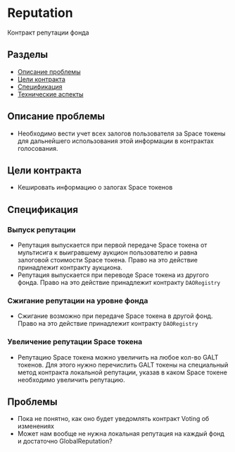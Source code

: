 # Reputation
Контракт репутации фонда


## Разделы

* [Описание проблемы](#Описание-проблемы)
* [Цели контракта](#Цели-контракта)
* [Спецификация](#Спецификация)
* [Технические аспекты](#Технические-аспекты)

## Описание проблемы
* Необходимо вести учет всех залогов пользователя за Space токены для дальнейшего использования
этой информации в контрактах голосования.

## Цели контракта
* Кешировать информацию о залогах Space токенов


## Спецификация
### Выпуск репутации
* Репутация выпускается при первой передаче Space токена от мультисига к выигравшему
 аукцион пользователю и равна залоговой стоимости Space токена. Право на это действие
 принадлежит контракту аукциона.
* Репутация выпускается при переводе Space токена из другого фонда. Право на это действие
принадлежит контракту `DAORegistry`

### Сжигание репутации на уровне фонда
* Сжигание возможно при передаче Space токена в другой фонд. Право на это
действие принадлежит контракту `DAORegistry`

### Увеличение репутации Space токена
* Репутацию Space токена можно увеличить на любое кол-во GALT токенов. Для этого нужно перечислить GALT токены на специальный метод контракта локальной репутации, указав в каком Space токене необходимо увеличить репутацию.

## Проблемы
* Пока не понятно, как оно будет уведомлять контракт Voting об изменениях
* Может нам вообще не нужна локальная репутация на каждый фонд и достаточно GlobalReputation?
